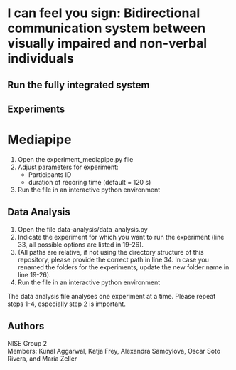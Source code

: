 # I can feel you sign: Bidirectional communication system between visually impaired and non-verbal individuals

## Run the fully integrated system

## Experiments
# Mediapipe
1. Open the experiment_mediapipe.py file
2. Adjust parameters for experiment:
    - Participants ID
    - duration of recoring time (default = 120 s)
3. Run the file in an interactive python environment   

## Data Analysis
1. Open the file data-analysis/data_analysis.py
2. Indicate the experiment for which you want to run the experiment (line 33, all possible options are listed in 19-26).
3. (All paths are relative, if not using the directory structure of this repository, please provide the correct path in line 34. In case you renamed the folders for the experiments, update the new folder name in line 19-26).
4. Run the file in an interactive python environment

The data analysis file analyses one experiment at a time. Please repeat steps 1-4, especially step 2 is important.

## Authors
NISE Group 2 <br>
Members: Kunal Aggarwal, Katja Frey, Alexandra Samoylova, Oscar Soto Rivera, and Maria Zeller
